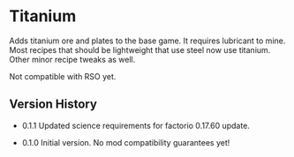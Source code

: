 # Titanium

Adds titanium ore and plates to the base game. It requires lubricant to mine.
Most recipes that should be lightweight that use steel now use titanium. Other minor recipe tweaks as well.

Not compatible with RSO yet.

## Version History

- 0.1.1 Updated science requirements for factorio 0.17.60 update.

- 0.1.0 Initial version. No mod compatibility guarantees yet!
